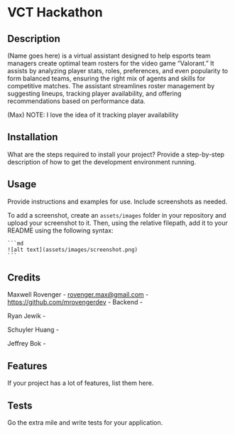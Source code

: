 # VCT Hackathon

## Description

(Name goes here) is a virtual assistant designed to help esports team managers create optimal team rosters for the video game “Valorant.” It assists by analyzing player stats, roles, preferences, and even popularity to form balanced teams, ensuring the right mix of agents and skills for competitive matches. The assistant streamlines roster management by suggesting lineups, tracking player availability, and offering recommendations based on performance data.

(Max) NOTE: I love the idea of it tracking player availability

## Installation

What are the steps required to install your project? Provide a step-by-step description of how to get the development environment running.

## Usage

Provide instructions and examples for use. Include screenshots as needed.

To add a screenshot, create an `assets/images` folder in your repository and upload your screenshot to it. Then, using the relative filepath, add it to your README using the following syntax:

    ```md
    ![alt text](assets/images/screenshot.png)
    ```

## Credits

Maxwell Rovenger - rovenger.max@gmail.com - https://github.com/mrovengerdev
    - Backend
        - 

Ryan Jewik - 

Schuyler Huang - 

Jeffrey Bok - 

## Features

If your project has a lot of features, list them here.

## Tests

Go the extra mile and write tests for your application.